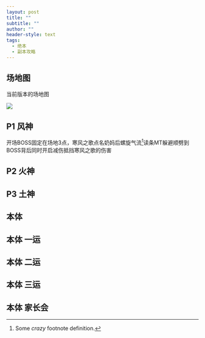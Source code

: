 ```yaml
---
layout: post
title: ""
subtitle: ""
author: ""
header-style: text
tags:
  - 绝本
  - 副本攻略
---
```


场地图
--
当前版本的场地图

![](https://i.imgur.com/Wfdj4eX.png)


P1 风神
--


开场BOSS固定在场地3点，寒风之歌点名奶妈后螺旋气流[^1]读条MT躲避顺劈到BOSS背后同时开启减伤抵挡寒风之歌的伤害

 [^1]: Some *crazy* footnote definition.


P2 火神
-----



P3 土神
------


本体
----


本体 一运
--------


本体 二运
---------


本体 三运
-------


本体 家长会
--------

